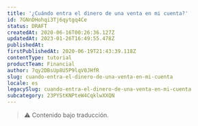 ```yaml
---
title: '¿Cuándo entra el dinero de una venta en mi cuenta?'
id: 7GNnDHohqi3Tj6qytgq4Ce
status: DRAFT
createdAt: 2020-06-16T00:26:36.127Z
updatedAt: 2023-01-26T16:49:55.478Z
publishedAt: 
firstPublishedAt: 2020-06-19T21:43:39.118Z
contentType: tutorial
productTeam: Financial
author: 7qy2DBsUp8U5P9lqV0JHfR
slug: cuando-entra-el-dinero-de-una-venta-en-mi-cuenta
locale: es
legacySlug: cuando-entra-el-dinero-de-una-venta-en-mi-cuenta
subcategory: 23PYStKNPteW4CqklwXXQN
---
```


>⚠️ Contenido bajo traducción.
